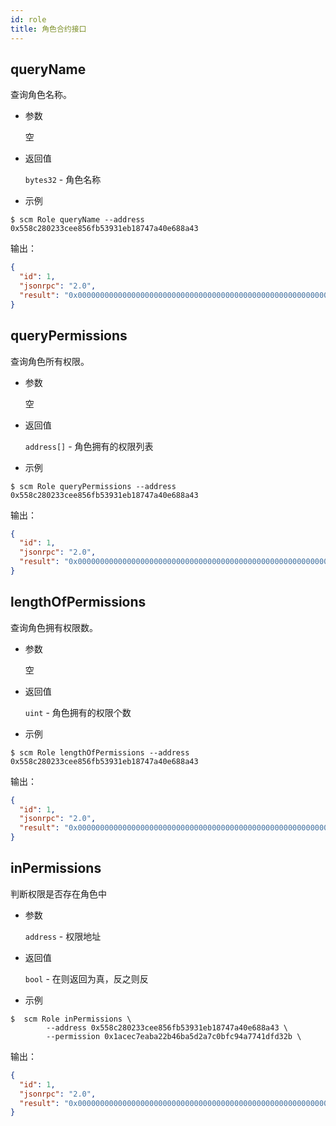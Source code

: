 ```yaml
---
id: role
title: 角色合约接口
---
```


## queryName

查询角色名称。

* 参数
    
    空

* 返回值
    
    `bytes32` - 角色名称

* 示例

```shell
$ scm Role queryName --address 0x558c280233cee856fb53931eb18747a40e688a43
```

输出：

```json
{
  "id": 1,
  "jsonrpc": "2.0",
  "result": "0x0000000000000000000000000000000000000000000000000000000060fe47b1"
}
```

## queryPermissions

查询角色所有权限。

* 参数
    
    空

* 返回值
    
    `address[]` - 角色拥有的权限列表

* 示例

```shell
$ scm Role queryPermissions --address 0x558c280233cee856fb53931eb18747a40e688a43
```

输出：

```json
{
  "id": 1,
  "jsonrpc": "2.0",
  "result": "0x00000000000000000000000000000000000000000000000000000000000000200000000000000000000000000000000000000000000000000000000000000003000000000000000000000000ca645d2b0d2e4c451a2dd546dbd7ab8c29c3dcee0000000000000000000000001acec7eaba22b46ba5d2a7c0bfc94a7741dfd32b000000000000000000000000558c280233cee856fb53931eb18747a40e688a43"
}
```

## lengthOfPermissions

查询角色拥有权限数。

* 参数
    
    空

* 返回值
    
    `uint` - 角色拥有的权限个数

* 示例

```shell
$ scm Role lengthOfPermissions --address 0x558c280233cee856fb53931eb18747a40e688a43
```

输出：

```json
{
  "id": 1,
  "jsonrpc": "2.0",
  "result": "0x0000000000000000000000000000000000000000000000000000000000000002"
}

```

## inPermissions

判断权限是否存在角色中

* 参数
    
    `address` - 权限地址

* 返回值
    
    `bool` - 在则返回为真，反之则反

* 示例

```shell
$  scm Role inPermissions \
        --address 0x558c280233cee856fb53931eb18747a40e688a43 \
        --permission 0x1acec7eaba22b46ba5d2a7c0bfc94a7741dfd32b \
```

输出：

```json
{
  "id": 1,
  "jsonrpc": "2.0",
  "result": "0x0000000000000000000000000000000000000000000000000000000000000001"
}
```